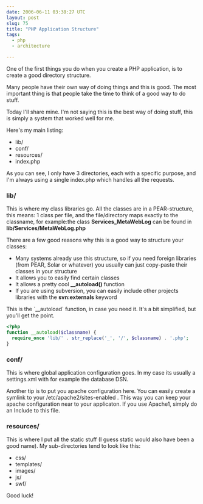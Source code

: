 ```yaml
---
date: 2006-06-11 03:38:27 UTC
layout: post
slug: 75
title: "PHP Application Structure"
tags:
  - php
  - architecture

---
```

<p>One of the first things you do when you create a <span>PHP</span> application, is to create a good directory structure.</p>

<p>Many people have their own way of doing things and this is good. The most important thing is that people take the time to think of a good way to do stuff.</p>

<p>Today I'll share mine. I'm not saying this is the best way of doing stuff, this is simply a system that worked well for me.</p>

<p>Here's my main listing:</p>

<ul>
<li>lib/</li>
<li>conf/</li>
<li>resources/</li>
<li>index.php</li>
</ul>
<p>As you can see, I only have 3 directories, each with a specific purpose, and I'm always using a single index.php which handles all the requests.</p>

<h3>lib/</h3>

<p>This is where my class libraries go. All the classes are in a PEAR-structure, this means: 1 class per file, and the file/directory maps exactly to the classname, for example:the class <strong>Services_MetaWebLog</strong> can be found in <strong>lib/Services/MetaWebLog.php</strong></p>

<p>There are a few good reasons why this is a good way to structure your classes:</p>

<ul>
  <li>Many systems already use this structure, so if you need foreign libraries (from PEAR, Solar or whatever) you usually can just copy-paste their classes in your structure</li>
  <li>It allows you to easily find certain classes</li>
  <li>It allows a pretty cool <strong>__autoload()</strong> function</li>
  <li>If you are using subversion, you can easily include other projects libraries with the <strong>svn:externals</strong> keyword</li>
</ul>
<p>This is the `__autoload` function, in case you need it. It's a bit simplified, but you'll get the point.</p>

```php
<?php
function __autoload($classname) {
  require_once 'lib/' . str_replace('_', '/', $classname) . '.php';
}
```

<h3>conf/</h3>

<p>This is where global application configuration goes. In my case its usually a settings.xml with for example the database DSN.</p>

<p>Another tip is to put you apache configuration here. You can easily create a symlink to your /etc/apache2/sites-enabled . This way you can keep your apache configuration near to your applicaton. If you use Apache1, simply do an Include to this file.</p>

<h3>resources/</h3>

<p>
  This is where I put all the static stuff (I guess static would also have been a good name). My sub-directories tend to look like this:
</p>

<ul>
  <li>css/</li>
  <li>templates/</li>
  <li>images/</li>
  <li>js/</li>
  <li>swf/</li>
</ul>

<p>Good luck!</p>

